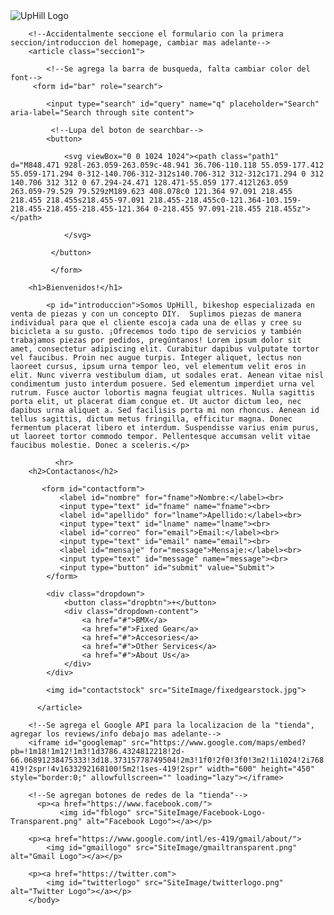 <!DOCTYPE html>
<html lang="es">
    <head>
        <title>UpHill</title>
        <meta charset="utf-8">
        <link href="site/main.css"  type="text/css" rel="stylesheet">
         <!--Agregar div para el logo, contenido se desplaza al hacerlo-->
        <img alt="UpHill Logo" id="logo" src="SiteImage/imageedit_1_8466508313.png">
    </head>
    <body id="contenido">
        
        <!--Accidentalmente seccione el formulario con la primera seccion/introduccion del homepage, cambiar mas adelante-->
        <article class="seccion1">
            
            <!--Se agrega la barra de busqueda, falta cambiar color del font-->
         <form id="bar" role="search">
             
            <input type="search" id="query" name="q" placeholder="Search" aria-label="Search through site content">
            
             <!--Lupa del boton de searchbar-->
            <button>
                
                <svg viewBox="0 0 1024 1024"><path class="path1" d="M848.471 928l-263.059-263.059c-48.941 36.706-110.118 55.059-177.412 55.059-171.294 0-312-140.706-312-312s140.706-312 312-312c171.294 0 312 140.706 312 312 0 67.294-24.471 128.471-55.059 177.412l263.059 263.059-79.529 79.529zM189.623 408.078c0 121.364 97.091 218.455 218.455 218.455s218.455-97.091 218.455-218.455c0-121.364-103.159-218.455-218.455-218.455-121.364 0-218.455 97.091-218.455 218.455z"></path>
                    
                </svg>
                
             </button>
            
             </form>
            
        <h1>Bienvenidos!</h1>
            
            <p id="introduccion">Somos UpHill, bikeshop especializada en venta de piezas y con un concepto DIY.  Suplimos piezas de manera individual para que el cliente escoja cada una de ellas y cree su bicicleta a su gusto. ¡Ofrecemos todo tipo de servicios y también trabajamos piezas por pedidos, pregúntanos! Lorem ipsum dolor sit amet, consectetur adipiscing elit. Curabitur dapibus vulputate tortor vel faucibus. Proin nec augue turpis. Integer aliquet, lectus non laoreet cursus, ipsum urna tempor leo, vel elementum velit eros in elit. Nunc viverra vestibulum diam, ut sodales erat. Aenean vitae nisl condimentum justo interdum posuere. Sed elementum imperdiet urna vel rutrum. Fusce auctor lobortis magna feugiat ultrices. Nulla sagittis porta elit, ut placerat diam congue et. Ut auctor dictum leo, nec dapibus urna aliquet a. Sed facilisis porta mi non rhoncus. Aenean id tellus sagittis, dictum metus fringilla, efficitur magna. Donec fermentum placerat libero et interdum. Suspendisse varius enim purus, ut laoreet tortor commodo tempor. Pellentesque accumsan velit vitae faucibus molestie. Donec a sceleris.</p>
            
              <hr>
        <h2>Contactanos</h2>
            
           <form id="contactform">
               <label id="nombre" for="fname">Nombre:</label><br>
               <input type="text" id="fname" name="fname"><br>
               <label id="apellido" for="lname">Apellido:</label><br>
               <input type="text" id="lname" name="lname"><br>
               <label id="correo" for="email">Email:</label><br>
               <input type="text" id="email" name="email"><br>
               <label id="mensaje" for="message">Mensaje:</label><br>
               <input type="text" id="message" name="message"><br>
               <input type="button" id="submit" value="Submit">
            </form>
            
            <div class="dropdown">
                <button class="dropbtn">+</button>
                <div class="dropdown-content">
                    <a href="#">BMX</a>
                    <a href="#">Fixed Gear</a>
                    <a href="#">Accesories</a>
                    <a href="#">Other Services</a>
                    <a href="#">About Us</a>
                </div>
            </div>
            
            <img id="contactstock" src="SiteImage/fixedgearstock.jpg">
            
          </article>
        
        <!--Se agrega el Google API para la localizacion de la "tienda", agregar los reviews/info debajo mas adelante-->
        <iframe id="googlemap" src="https://www.google.com/maps/embed?pb=!1m18!1m12!1m3!1d3786.4324812218!2d-66.06891238475333!3d18.37315778749504!2m3!1f0!2f0!3f0!3m2!1i1024!2i768!4f13.1!3m3!1m2!1s0x8c036842376563a9%3A0x88e6e90532eb01c9!2sBikes4You!5e0!3m2!1ses-419!2spr!4v1633292168100!5m2!1ses-419!2spr" width="600" height="450" style="border:0;" allowfullscreen="" loading="lazy"></iframe>
        
        <!--Se agregan botones de redes de la "tienda"-->
          <p><a href="https://www.facebook.com/">
               <img id="fblogo" src="SiteImage/Facebook-Logo-Transparent.png" alt="Facebook Logo"></a></p> 
        
        <p><a href="https://www.google.com/intl/es-419/gmail/about/">
            <img id="gmaillogo" src="SiteImage/gmailtransparent.png" alt="Gmail Logo"></a></p>
        
        <p><a href="https://twitter.com">
            <img id="twitterlogo" src="SiteImage/twitterlogo.png" alt="Twitter Logo"></a></p>
        </body>
</html>
